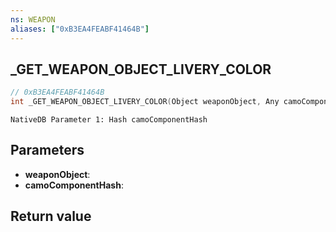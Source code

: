```yaml
---
ns: WEAPON
aliases: ["0xB3EA4FEABF41464B"]
---
```

## _GET_WEAPON_OBJECT_LIVERY_COLOR

```c
// 0xB3EA4FEABF41464B
int _GET_WEAPON_OBJECT_LIVERY_COLOR(Object weaponObject, Any camoComponentHash);
```

```
NativeDB Parameter 1: Hash camoComponentHash
```

## Parameters
* **weaponObject**: 
* **camoComponentHash**: 

## Return value
